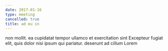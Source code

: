 ```yaml
---
date: 2017-01-16
type: meeting
cancelled: true
title: ad eu in
---
```

non mollit. ea cupidatat tempor ullamco et exercitation sint Excepteur fugiat elit, quis dolor nisi ipsum qui pariatur. deserunt ad cillum Lorem